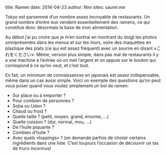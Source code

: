 title: Ramen
date: 2014-04-23
author: Nim
sites: saurel.me

<p>Tokyo est parsemm&eacute; d&rsquo;un nombre assez incroyable de restaurants. Un grand nombre d&rsquo;entre eux vendent essentiellement des ramens, ce qui constitue donc d&eacute;sormais la base de mon alimentation.</p>
<p>Au d&eacute;but j&rsquo;ai pu croire que je m&rsquo;en sortirai en montrant du doigt les photos omnipr&eacute;sentes dans les menus et sur les murs, voire des maquettes en plastique des plats (ce qui est assez fr&eacute;quent) avec un sourire en disant &laquo;<span>これをください&raquo;. M&ecirc;me, version plus simple, dans pas mal de restaurants il y a une machine &agrave; l&rsquo;entr&eacute;e o&ugrave; on met l&rsquo;argent et on appuie sur le bouton qui correspond &agrave; ce qu&rsquo;on veut, et c&rsquo;est tout.</span><strong><br /></strong></p>
<p><span>En fait, un minimum de connaissances en japonais est assez indispensable, m&ecirc;me dans un cas aussi simple. Voici un exemple des questions qu&rsquo;on peut vous poser quand vous voulez simplement un bol de ramen:</span></p>
<ul>
<li>Sur place ou &agrave; emporter ?</li>
<li>Pour combien de personnes ?</li>
<li>Soba ou Udon ?</li>
<li>Chaud ou froid ?</li>
<li>Quelle taille ? (petit, moyen, grand, &eacute;norme, &hellip;)</li>
<li>Quelle cuisson ? (dur, normal, mou, &hellip;)</li>
<li>De l&rsquo;huile piquante ?</li>
<li>Combien d&rsquo;huile ?</li>
<li>Avec quels &laquo;toppings&raquo; ? (on demande parfois de choisir certains ingr&eacute;dients dans une liste. C&rsquo;est toujours l&rsquo;occasion de d&eacute;couvrir un tas de trucs inconnus)</li>
</ul>
<p>&nbsp;</p>
